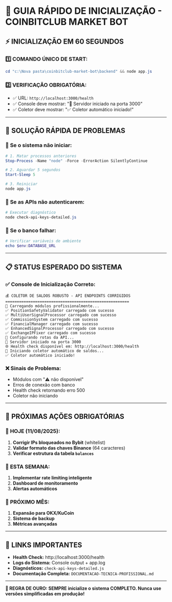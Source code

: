 # 🚀 GUIA RÁPIDO DE INICIALIZAÇÃO - COINBITCLUB MARKET BOT

## ⚡ INICIALIZAÇÃO EM 60 SEGUNDOS

### 1️⃣ **COMANDO ÚNICO DE START:**
```powershell
cd "c:\Nova pasta\coinbitclub-market-bot\backend" && node app.js
```

### 2️⃣ **VERIFICAÇÃO OBRIGATÓRIA:**
- ✅ URL: `http://localhost:3000/health`
- ✅ Console deve mostrar: "🚀 Servidor iniciado na porta 3000"
- ✅ Coletor deve mostrar: "✅ Coletor automático iniciado!"

---

## 🔧 **SOLUÇÃO RÁPIDA DE PROBLEMAS**

### 🚨 **Se o sistema não iniciar:**
```powershell
# 1. Matar processos anteriores
Stop-Process -Name "node" -Force -ErrorAction SilentlyContinue

# 2. Aguardar 5 segundos
Start-Sleep 5

# 3. Reiniciar
node app.js
```

### 🚨 **Se as APIs não autenticarem:**
```powershell
# Executar diagnóstico
node check-api-keys-detailed.js
```

### 🚨 **Se o banco falhar:**
```powershell
# Verificar variáveis de ambiente
echo $env:DATABASE_URL
```

---

## 📋 **STATUS ESPERADO DO SISTEMA**

### ✅ **Console de Inicialização Correto:**
```
💰 COLETOR DE SALDOS ROBUSTO - API ENDPOINTS CORRIGIDOS
======================================================
🔧 Carregando módulos profissionalmente...
✅ PositionSafetyValidator carregado com sucesso
✅ MultiUserSignalProcessor carregado com sucesso
✅ CommissionSystem carregado com sucesso
✅ FinancialManager carregado com sucesso
✅ EnhancedSignalProcessor carregado com sucesso
✅ ExchangeIPFixer carregado com sucesso
🔗 Configurando rotas da API...
🚀 Servidor iniciado na porta 3000
🌐 Health check disponível em: http://localhost:3000/health
🚀 Iniciando coletor automático de saldos...
✅ Coletor automático iniciado!
```

### ❌ **Sinais de Problema:**
- Módulos com "⚠️ não disponível"
- Erros de conexão com banco
- Health check retornando erro 500
- Coletor não iniciando

---

## 🎯 **PRÓXIMAS AÇÕES OBRIGATÓRIAS**

### 📅 **HOJE (11/08/2025):**
1. **Corrigir IPs bloqueados no Bybit** (whitelist)
2. **Validar formato das chaves Binance** (64 caracteres)
3. **Verificar estrutura da tabela `balances`**

### 📅 **ESTA SEMANA:**
1. **Implementar rate limiting inteligente**
2. **Dashboard de monitoramento**
3. **Alertas automáticos**

### 📅 **PRÓXIMO MÊS:**
1. **Expansão para OKX/KuCoin**
2. **Sistema de backup**
3. **Métricas avançadas**

---

## 🔗 **LINKS IMPORTANTES**

- **Health Check:** http://localhost:3000/health
- **Logs do Sistema:** Console output + app.log
- **Diagnósticos:** `check-api-keys-detailed.js`
- **Documentação Completa:** `DOCUMENTACAO-TECNICA-PROFISSIONAL.md`

---

**🚨 REGRA DE OURO: SEMPRE inicialize o sistema COMPLETO. Nunca use versões simplificadas em produção!**
